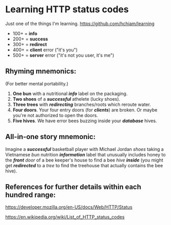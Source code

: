 # Learning HTTP status codes

Just one of the things I'm learning. <https://github.com/hchiam/learning>

- 100+ = **info**
- 200+ = **success**
- 300+ = **redirect**
- 400+ = **client** error ("it's you")
- 500+ = **server** error ("it's not you user, it's me")

## Rhyming mnemonics:

(For better mental portability.)

1. **One bun** with a nutritional **_info_** label on the packaging.
2. **Two shoes** of a **_successful_** athelete (lucky shoes).
3. **Three trees** with **_redirecting_** branches/roots which reroute water.
4. **Four doors**. Your four entry doors (for **_clients_**) are broken. Or maybe you're not authorized to open the doors.
5. **Five hives**. We have error bees buzzing inside your **_database_** hives.

## All-in-one story mnemonic:

Imagine a _**successful**_ basketball player with Michael Jordan _shoes_ taking a Vietnamese _bun_ nutrition _**information**_ label that unusually includes honey to the _**front**_ _door_ of a bee keeper's house to find a bee _hive_ _**inside**_ (you might get _**redirected**_ to a _tree_ to find the treehouse that actually contains the bee hive).

## References for further details within each hundred range:

<https://developer.mozilla.org/en-US/docs/Web/HTTP/Status>

<https://en.wikipedia.org/wiki/List_of_HTTP_status_codes>
